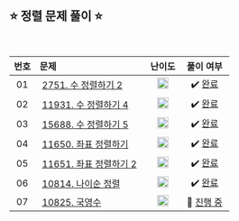 ## ⭐️ 정렬 문제 풀이 ⭐️ 

<br>

<!-- 💭 [진행 중]  ✔️ [완료] -->

| **번호** | **문제** | **난이도** | **풀이 여부** |
|:--------:|:--------|:----------:|:-----------:|
| 01 | &nbsp;[2751. 수 정렬하기 2](https://www.acmicpc.net/problem/2751)&nbsp;&nbsp; | &nbsp;&nbsp;<img src="https://github.com/yuuforest/Baekjoon/assets/97596022/16c246cd-0ac7-4c70-8e59-ae53094efefd" width="20"/>&nbsp;&nbsp; | &nbsp;✔️ [완료](https://github.com/yuuforest/Baekjoon/blob/main/Java/src/%EC%A0%95%EB%A0%AC/Prob2751.java)&nbsp; |
| 02 | &nbsp;[11931. 수 정렬하기 4](https://www.acmicpc.net/problem/11931)&nbsp;&nbsp; | &nbsp;&nbsp;<img src="https://github.com/yuuforest/Baekjoon/assets/97596022/16c246cd-0ac7-4c70-8e59-ae53094efefd" width="20"/>&nbsp;&nbsp; | &nbsp;✔️ [완료](https://github.com/yuuforest/Baekjoon/blob/main/Java/src/%EC%A0%95%EB%A0%AC/Prob11931.java)&nbsp; |
| 03 | &nbsp;[15688. 수 정렬하기 5](https://www.acmicpc.net/problem/15688)&nbsp;&nbsp; | &nbsp;&nbsp;<img src="https://github.com/yuuforest/Baekjoon/assets/97596022/16c246cd-0ac7-4c70-8e59-ae53094efefd" width="20"/>&nbsp;&nbsp; | &nbsp;✔️ [완료](https://github.com/yuuforest/Baekjoon/blob/main/Java/src/%EC%A0%95%EB%A0%AC/Prob15688.java)&nbsp; |
| 04 | &nbsp;[11650. 좌표 정렬하기](https://www.acmicpc.net/problem/11650)&nbsp;&nbsp; | &nbsp;&nbsp;<img src="https://github.com/yuuforest/Baekjoon/assets/97596022/16c246cd-0ac7-4c70-8e59-ae53094efefd" width="20"/>&nbsp;&nbsp; | &nbsp;✔️ [완료](https://github.com/yuuforest/Baekjoon/blob/main/Java/src/%EC%A0%95%EB%A0%AC/Prob11650.java)&nbsp; |
| 05 | &nbsp;[11651. 좌표 정렬하기 2](https://www.acmicpc.net/problem/11651)&nbsp;&nbsp; | &nbsp;&nbsp;<img src="https://github.com/yuuforest/Baekjoon/assets/97596022/16c246cd-0ac7-4c70-8e59-ae53094efefd" width="20"/>&nbsp;&nbsp; | &nbsp;✔️ [완료](https://github.com/yuuforest/Baekjoon/blob/main/Java/src/%EC%A0%95%EB%A0%AC/Prob11651.java)&nbsp; |
| 06 | &nbsp;[10814. 나이순 정렬](https://www.acmicpc.net/problem/10814)&nbsp;&nbsp; | &nbsp;&nbsp;<img src="https://github.com/yuuforest/Baekjoon/assets/97596022/16c246cd-0ac7-4c70-8e59-ae53094efefd" width="20"/>&nbsp;&nbsp; | &nbsp;✔️ [완료](https://github.com/yuuforest/Baekjoon/blob/main/Java/src/%EC%A0%95%EB%A0%AC/Prob10814.java)&nbsp; |
| 07 | &nbsp;[10825. 국영수](https://www.acmicpc.net/problem/10825)&nbsp;&nbsp; | &nbsp;&nbsp;<img src="https://github.com/yuuforest/Baekjoon/assets/97596022/3c7e9f4b-e603-404f-b612-258d66475421" width="20"/>&nbsp;&nbsp; | &nbsp;💬 [진행 중](https://github.com/yuuforest/Baekjoon/blob/main/Java/src/%EC%A0%95%EB%A0%AC/Prob10825.java)&nbsp; |

